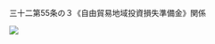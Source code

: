 三十二第55条の３《自由貿易地域投資損失準備金》関係

![](https://www.nta.go.jp/tmp/3d33ea03-61ab-4324-96c8-6c1cf5406ed9/images/efb229f0f943d0a4aeca3a0090bbb892f453180a5767589595265672212b1e80.jpg)